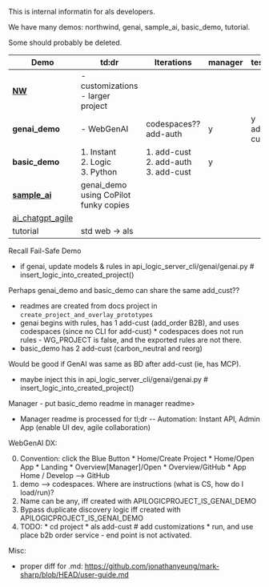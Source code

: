 This is internal informatin for als developers.

We have many demos: northwind, genai, sample_ai, basic_demo, tutorial.

Some should probably be deleted.

| Demo                                                                   | td:dr                                    | Iterations                                 | manager | tests         | database                                                                                             |
| ---------------------------------------------------------------------- | ---------------------------------------- | ------------------------------------------ | ------- | ------------- | ---------------------------------------------------------------------------------------------------- |
| [**NW**](https://apilogicserver.github.io/Docs/Tutorial/)              | - customizations<br>- larger project     |                                            |         |               | database/nw-gold.sqlite                                                                              |
| **genai_demo**                                                         | - WebGenAI                               | codespaces??<br>add-auth                   | y       | y<br>add-cust | prototypes/manager/system/genai/examples/genai_demo/genai_demo.response_example                      |
| **basic_demo**                                                         | 1. Instant<br>2. Logic <br>3. Python     | 1. add-cust<br>2. add-auth <br>3. add-cust | y       |               | starts as basic_demo, then adds enail, created_on, carbon_neutral<br>tests/test_databases/basic_demo/basic_demo.sql -> database/basic_demo.sqlit |
| [**sample_ai**](https://apilogicserver.github.io/Docs/Sample-AI/)      | genai_demo using CoPilot<br>funky copies |                                            |         |               | prototypes/sample_ai/database/chatgpt/sample_ai_items.sqlite<br>todo: check readme -  rebuild-from-database --project_name=./ --db_url=sqlite:///database/db.sqlite |
| [ai_chatgpt_agile](https://apilogicserver.github.io/Docs/Tutorial-AI/) |                                          |                                            |         |               |                                                                                                      |
| tutorial                                                               | std web -> als                           |                                            |         |               | dropped long ago                                                                                     |

Recall Fail-Safe Demo
* if genai, update models & rules in api_logic_server_cli/genai/genai.py # insert_logic_into_created_project() 

Perhaps genai_demo and basic_demo can share the same add_cust??
* readmes are created from docs project in `create_project_and_overlay_prototypes`
* genai begins with rules, has 1 add-cust (add_order B2B), and uses codespaces (since no CLI for add-cust)
        * codespaces does not run rules - WG_PROJECT is false, and the exported rules are not there.
* basic_demo has 2 add-cust (carbon_neutral and reorg)

Would be good if GenAI was same as BD after add-cust (ie, has MCP).
* maybe inject this in api_logic_server_cli/genai/genai.py # insert_logic_into_created_project()

Manager - put basic_demo readme in manager readme>
* Manager readme is processed for tl;dr -- Automation: Instant API, Admin App (enable UI dev, agile collaboration)

WebGenAI DX:

0. Convention: click the Blue Button
        * Home/Create Project
        * Home/Open App
        * Landing
        * Overview[Manager]/Open
        * Overview/GitHub
        * App Home / Develop --> GitHub
0. demo --> codespaces.  Where are instructions (what is CS, how do I load/run)?
1. Name can be any, iff created with APILOGICPROJECT_IS_GENAI_DEMO
2. Bypass duplicate discovery logic iff created with APILOGICPROJECT_IS_GENAI_DEMO
3. TODO:
        * cd project
        * als add-cust  # add customizations
        * run, and use place b2b order service - end point is not activated.

Misc:
* proper diff for .md: https://github.com/jonathanyeung/mark-sharp/blob/HEAD/user-guide.md